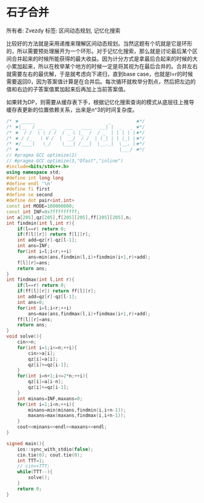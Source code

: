 # 石子合并

所有者: Zvezdy
标签: 区间动态规划, 记忆化搜索

比较好的方法就是采用递推来理解区间动态规划。当然这题有个坑就是它是环形的，所以需要预处理展开为一个环形。对于记忆化搜索，那么就是讨论最后某个区间合并起来的时候所能获得的最大收益。因为计分方式是拿最后合起来的时候的大小累加起来，所以在枚举某个地方的时候一定是将其视为在最后合并的。合并左右就需要左右的最优解，于是就考虑向下递归，直到base case，也就是l=r的时候需要返回0，因为答案值计算是在合并后。每次循环就枚举分割点，然后把左边的值和右边的子答案值累加起来后再加上当前答案值。

如果转为DP，则需要从缓存表下手，根据记忆化搜索查询的模式从底层往上推导缓存表更新的位置依赖关系，出来是n^3的时间复杂度。

```cpp
/* ★ _____                           _         ★*/
/* ★|__  / __   __   ___   ____   __| |  _   _ ★*/
/* ★  / /  \ \ / /  / _ \ |_  /  / _  | | | | |★*/
/* ★ / /_   \ V /  |  __/  / /  | (_| | | |_| |★*/
/* ★/____|   \_/    \___| /___|  \__._|  \__, |★*/
/* ★                                     |___/ ★*/
// #pragma GCC optimize(2)
// #pragma GCC optimize(3,"Ofast","inline")
#include<bits/stdc++.h>
using namespace std;
#define int long long
#define endl '\n'
#define fi first
#define se second
#define dot pair<int,int>
const int MODE=100000000;
const int INF=0x7fffffffff;
int a[205],qz[205],f[205][205],ff[205][205],n;
int findmin(int l,int r){
    if(l==r) return 0;
    if(f[l][r]) return f[l][r];
    int add=qz[r]-qz[l-1];
    int ans=INF;
    for(int i=l;i<r;++i)
        ans=min(ans,findmin(l,i)+findmin(i+1,r)+add);
    f[l][r]=ans;
    return ans;
}
int findmax(int l,int r){
    if(l==r) return 0;
    if(ff[l][r]) return ff[l][r];
    int add=qz[r]-qz[l-1];
    int ans=0;
    for(int i=l;i<r;++i)
        ans=max(ans,findmax(l,i)+findmax(i+1,r)+add);
    ff[l][r]=ans;
    return ans;
}
void solve(){
    cin>>n;
    for(int i=1;i<=n;++i){
        cin>>a[i];
        qz[i]=a[i];
        qz[i]+=qz[i-1];
    }
    for(int i=n+1;i<=2*n;++i){
        qz[i]=a[i-n];
        qz[i]+=qz[i-1];
    }
    int minans=INF,maxans=0;
    for(int i=1;i<n;++i){
        minans=min(minans,findmin(i,i+n-1));
        maxans=max(maxans,findmax(i,i+n-1));
    }
    cout<<minans<<endl<<maxans<<endl;
}

signed main(){
    ios::sync_with_stdio(false);
    cin.tie(0); cout.tie(0);
    int TTT=1;
    // cin>>TTT;
    while(TTT--){
        solve();
    }
    return 0;
}
```